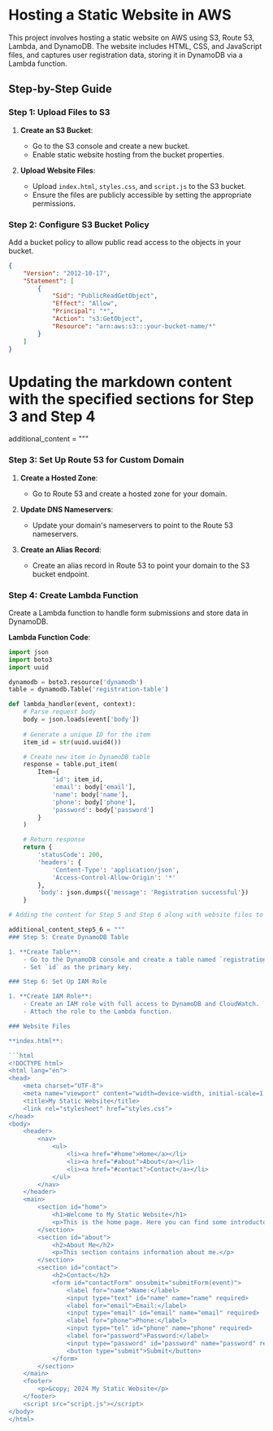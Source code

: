 # Hosting a Static Website in AWS

This project involves hosting a static website on AWS using S3, Route 53, Lambda, and DynamoDB. The website includes HTML, CSS, and JavaScript files, and captures user registration data, storing it in DynamoDB via a Lambda function.

## Step-by-Step Guide

### Step 1: Upload Files to S3

1. **Create an S3 Bucket**:
    - Go to the S3 console and create a new bucket.
    - Enable static website hosting from the bucket properties.
    
2. **Upload Website Files**:
    - Upload `index.html`, `styles.css`, and `script.js` to the S3 bucket.
    - Ensure the files are publicly accessible by setting the appropriate permissions.

### Step 2: Configure S3 Bucket Policy

Add a bucket policy to allow public read access to the objects in your bucket.

```json
{
    "Version": "2012-10-17",
    "Statement": [
        {
            "Sid": "PublicReadGetObject",
            "Effect": "Allow",
            "Principal": "*",
            "Action": "s3:GetObject",
            "Resource": "arn:aws:s3:::your-bucket-name/*"
        }
    ]
}
```
# Updating the markdown content with the specified sections for Step 3 and Step 4

additional_content = """
### Step 3: Set Up Route 53 for Custom Domain

1. **Create a Hosted Zone**:
    - Go to Route 53 and create a hosted zone for your domain.

2. **Update DNS Nameservers**:
    - Update your domain's nameservers to point to the Route 53 nameservers.

3. **Create an Alias Record**:
    - Create an alias record in Route 53 to point your domain to the S3 bucket endpoint.

### Step 4: Create Lambda Function

Create a Lambda function to handle form submissions and store data in DynamoDB.

**Lambda Function Code**:
 
```python
import json
import boto3
import uuid

dynamodb = boto3.resource('dynamodb')
table = dynamodb.Table('registration-table')

def lambda_handler(event, context):
    # Parse request body
    body = json.loads(event['body'])
    
    # Generate a unique ID for the item
    item_id = str(uuid.uuid4())

    # Create new item in DynamoDB table
    response = table.put_item(
        Item={
            'id': item_id,
            'email': body['email'],
            'name': body['name'],
            'phone': body['phone'],
            'password': body['password']
        }
    )

    # Return response
    return {
        'statusCode': 200,
        'headers': {
            'Content-Type': 'application/json',
            'Access-Control-Allow-Origin': '*'
        },
        'body': json.dumps({'message': 'Registration successful'})
    }

# Adding the content for Step 5 and Step 6 along with website files to the markdown file

additional_content_step5_6 = """
### Step 5: Create DynamoDB Table

1. **Create Table**:
    - Go to the DynamoDB console and create a table named `registration-table`.
    - Set `id` as the primary key.

### Step 6: Set Up IAM Role

1. **Create IAM Role**:
    - Create an IAM role with full access to DynamoDB and CloudWatch.
    - Attach the role to the Lambda function.

### Website Files

**index.html**:

```html
<!DOCTYPE html>
<html lang="en">
<head>
    <meta charset="UTF-8">
    <meta name="viewport" content="width=device-width, initial-scale=1.0">
    <title>My Static Website</title>
    <link rel="stylesheet" href="styles.css">
</head>
<body>
    <header>
        <nav>
            <ul>
                <li><a href="#home">Home</a></li>
                <li><a href="#about">About</a></li>
                <li><a href="#contact">Contact</a></li>
            </ul>
        </nav>
    </header>
    <main>
        <section id="home">
            <h1>Welcome to My Static Website</h1>
            <p>This is the home page. Here you can find some introductory content.</p>
        </section>
        <section id="about">
            <h2>About Me</h2>
            <p>This section contains information about me.</p>
        </section>
        <section id="contact">
            <h2>Contact</h2>
            <form id="contactForm" onsubmit="submitForm(event)">
                <label for="name">Name:</label>
                <input type="text" id="name" name="name" required>
                <label for="email">Email:</label>
                <input type="email" id="email" name="email" required>
                <label for="phone">Phone:</label>
                <input type="tel" id="phone" name="phone" required>
                <label for="password">Password:</label>
                <input type="password" id="password" name="password" required>
                <button type="submit">Submit</button>
            </form>
        </section>
    </main>
    <footer>
        <p>&copy; 2024 My Static Website</p>
    </footer>
    <script src="script.js"></script>
</body>
</html>



